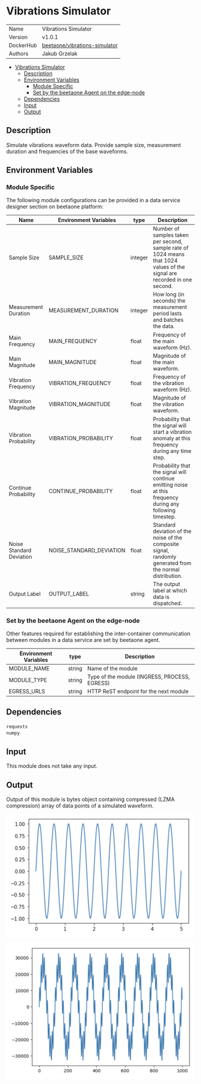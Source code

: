 # Vibrations Simulator

|           |                                                                                                 |
| --------- | ----------------------------------------------------------------------------------------------- |
| Name      | Vibrations Simulator                                                                            |
| Version   | v1.0.1                                                                                          |
| DockerHub | [beetaone/vibrations-simulator](https://hub.docker.com/r/beetaone/vibrations-simulator) |
| Authors   | Jakub Grzelak                                                                                   |

- [Vibrations Simulator](#vibrations-simulator)
  - [Description](#description)
  - [Environment Variables](#environment-variables)
    - [Module Specific](#module-specific)
    - [Set by the beetaone Agent on the edge-node](#set-by-the-beetaone-agent-on-the-edge-node)
  - [Dependencies](#dependencies)
  - [Input](#input)
  - [Output](#output)

## Description

Simulate vibrations waveform data. Provide sample size, measurement duration and frequencies of the base waveforms.

## Environment Variables

### Module Specific

The following module configurations can be provided in a data service designer section on beetaone platform:

| Name                     | Environment Variables    | type    | Description                                                                                                              |
| ------------------------ | ------------------------ | ------- | ------------------------------------------------------------------------------------------------------------------------ |
| Sample Size              | SAMPLE_SIZE              | integer | Number of samples taken per second, sample rate of 1024 means that 1024 values of the signal are recorded in one second. |
| Measurement Duration     | MEASUREMENT_DURATION     | integer | How long (in seconds) the measurement period lasts and batches the data.                                                 |
| Main Frequency           | MAIN_FREQUENCY           | float   | Frequency of the main waveform (Hz).                                                                                     |
| Main Magnitude           | MAIN_MAGNITUDE           | float   | Magnitude of the main waveform.                                                                                          |
| Vibration Frequency      | VIBRATION_FREQUENCY      | float   | Frequency of the vibration waveform (Hz).                                                                                |
| Vibration Magnitude      | VIBRATION_MAGNITUDE      | float   | Magnitude of the vibration waveform.                                                                                     |
| Vibration Probability    | VIBRATION_PROBABILITY    | float   | Probability that the signal will start a vibration anomaly at this frequency during any time step.                       |
| Continue Probability     | CONTINUE_PROBABILITY     | float   | Probability that the signal will continue emitting noise at this frequency during any following timestep.                |
| Noise Standard Deviation | NOISE_STANDARD_DEVIATION | float   | Standard deviation of the noise of the composite signal, randomly generated from the normal distribution.                |
| Output Label             | OUTPUT_LABEL             | string  | The output label at which data is dispatched.                                                                            |

### Set by the beetaone Agent on the edge-node

Other features required for establishing the inter-container communication between modules in a data service are set by beetaone agent.

| Environment Variables | type   | Description                                   |
| --------------------- | ------ | --------------------------------------------- |
| MODULE_NAME           | string | Name of the module                            |
| MODULE_TYPE           | string | Type of the module (INGRESS, PROCESS, EGRESS) |
| EGRESS_URLS           | string | HTTP ReST endpoint for the next module        |

## Dependencies

```txt
requests
numpy
```

## Input

This module does not take any input.

## Output

Output of this module is bytes object containing compressed (LZMA compression) array of data points of a simulated waveform.

![Waveform 1](assets-readme/waveform-1.png)

![Waveform 2](assets-readme/waveform-2.png)